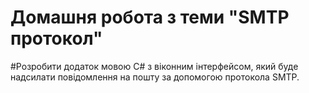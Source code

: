# Домашня робота з теми "SMTP протокол"

#Розробити додаток мовою C# з віконним інтерфейсом, який буде надсилати повідомлення на пошту за допомогою протокола SMTP.
